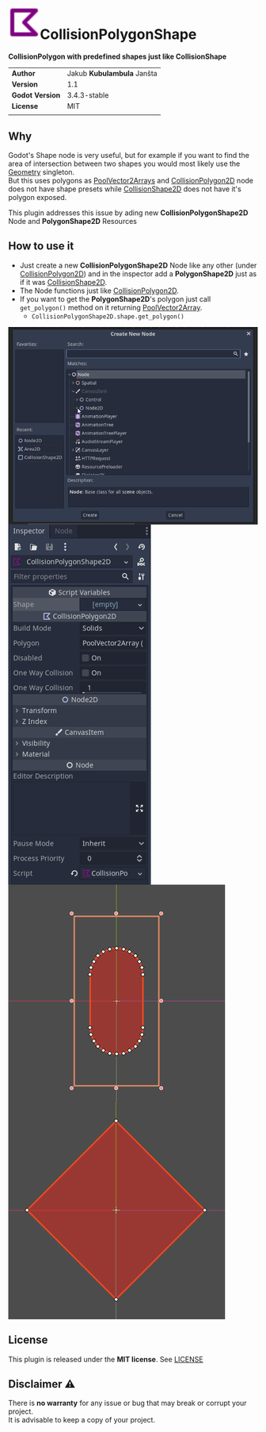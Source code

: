 <img src="addons/CollisionPolygonShape/icon.svg" align="left" width="64" height="64">

# CollisionPolygonShape
**CollisionPolygon with predefined shapes just like CollisionShape**

|                   |                              |
|-------------------|------------------------------|
| **Author**        | Jakub **Kubulambula** Janšta |
| **Version**       | 1.1                          |
| **Godot Version** | 3.4.3-stable                 |
| **License**       | MIT                          |
|                   |                              |

## Why
Godot's Shape node is very useful, but for example if you want to find the area of intersection between two shapes you would most likely use the [Geometry](https://docs.godotengine.org/en/3.4/classes/class_geometry.html?highlight=Geometry) singleton.  
But this uses polygons as [PoolVector2Arrays](https://docs.godotengine.org/en/3.4/classes/class_poolvector2array.html?highlight=poolvector2array) and [CollisionPolygon2D](https://docs.godotengine.org/en/3.4/classes/class_collisionpolygon2d.html?highlight=collisionPolygon2D) node does not have shape presets while [CollisionShape2D](https://docs.godotengine.org/en/3.4/classes/class_collisionshape2d.html#class-collisionshape2d) does not have it's polygon exposed.

This plugin addresses this issue by ading new **CollisionPolygonShape2D** Node and **PolygonShape2D** Resources 

## How to use it
* Just create a new **CollisionPolygonShape2D** Node like any other (under [CollisionPolygon2D](https://docs.godotengine.org/en/3.4/classes/class_collisionpolygon2d.html?highlight=collisionPolygon2D)) and in the inspector add a **PolygonShape2D** just as if it was [CollisionShape2D](https://docs.godotengine.org/en/3.4/classes/class_collisionshape2d.html#class-collisionshape2d).
* The Node functions just like [CollisionPolygon2D](https://docs.godotengine.org/en/3.4/classes/class_collisionpolygon2d.html?highlight=collisionPolygon2D).
* If you want to get the **PolygonShape2D**'s polygon just call `get_polygon()` method on it returning [PoolVector2Array](https://docs.godotengine.org/en/3.4/classes/class_poolvector2array.html?highlight=poolvector2array).
    * `CollisionPolygonShape2D.shape.get_polygon()`

<img align="center" src="Screenshots/creation.gif">
<img align="center" src="Screenshots/shape_editing.gif">
<img align="center" src="Screenshots/shapes.gif">
<img align="center" src="Screenshots/circle_detail.gif">

## License
This plugin is released under the **MIT license**.
See [LICENSE](https://github.com/Kubulambula/Godot-CollisionPolygonShape/blob/main/LICENSE)

## Disclaimer :warning:   
There is **no warranty** for any issue or bug that may break or corrupt your project.  
It is advisable to keep a copy of your project.
